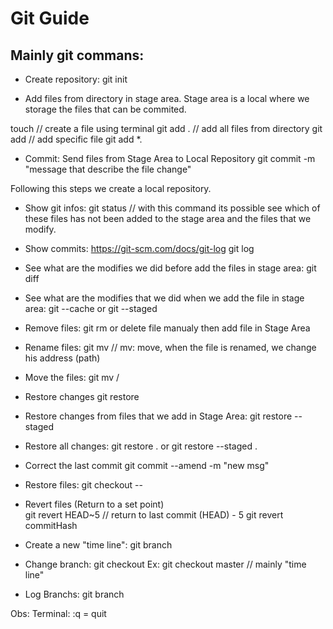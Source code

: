 # Git Guide

<h2> Mainly git commans: </h2>

- Create repository:
  git init

- Add files from directory in stage area. Stage area is a local where we storage the files that can be commited.

touch <file> // create a file using terminal
git add . // add all files from directory
git add <file> // add specific file
git add \*.<extension>

- Commit: Send files from Stage Area to Local Repository
  git commit -m "message that describe the file change"

Following this steps we create a local repository.

- Show git infos:
  git status // with this command its possible see which of these files has not been added to the stage area and the files that we modify.

- Show commits: https://git-scm.com/docs/git-log
  git log

- See what are the modifies we did before add the files in stage area:
  git diff

- See what are the modifies that we did when we add the file in stage area:
  git --cache or git --staged

- Remove files:
  git rm <file> or delete file manualy then add file in Stage Area

- Rename files:
  git mv <file renamed> <new file name> // mv: move, when the file is renamed, we change his address (path)

- Move the files:
  git mv <file> <folder>/<file>

- Restore changes
  git restore <fileChanged>

- Restore changes from files that we add in Stage Area:
  git restore --staged <fileChanged>

- Restore all changes:
  git restore . or git restore --staged .

- Correct the last commit
  git commit --amend -m "new msg"

- Restore files:
  git checkout <commitHash>--<file>

- Revert files (Return to a set point)  
  git revert HEAD~5 // return to last commit (HEAD) - 5
  git revert commitHash

- Create a new "time line":
  git branch <nameBranch>

- Change branch:
  git checkout <name>
  Ex: git checkout master // mainly "time line"

- Log Branchs:
  git branch

Obs: Terminal: :q = quit
